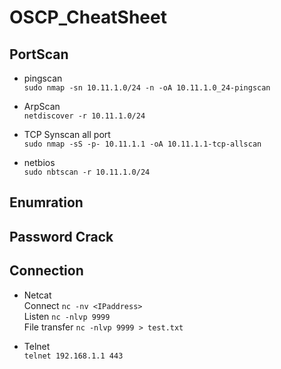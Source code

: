# OSCP_CheatSheet

## PortScan
- pingscan  
`sudo nmap -sn 10.11.1.0/24 -n -oA 10.11.1.0_24-pingscan`

- ArpScan  
`netdiscover -r 10.11.1.0/24`

- TCP Synscan all port  
`sudo nmap -sS -p- 10.11.1.1 -oA 10.11.1.1-tcp-allscan`

- netbios  
`sudo nbtscan -r 10.11.1.0/24`


## Enumration

## Password Crack

## Connection
- Netcat  
Connect `nc -nv <IPaddress>`  
Listen `nc -nlvp 9999`  
File transfer `nc -nlvp 9999 > test.txt`

- Telnet  
`telnet 192.168.1.1 443`
